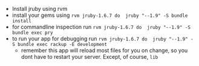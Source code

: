 * Install jruby using rvm
* install your gems using ```rvm jruby-1.6.7 do  jruby "--1.9" -S bundle install```
* for commandline inspection run ```rvm jruby-1.6.7 do  jruby "--1.9" -S bundle exec pry ```
* to run your app for debugging run ```rvm jruby-1.6.7 do  jruby "--1.9" -S bundle exec rackup -E development ```
   * remember this app will reload most files for you on change, so you dont have to restart your server. Except, of course, ```lib```
